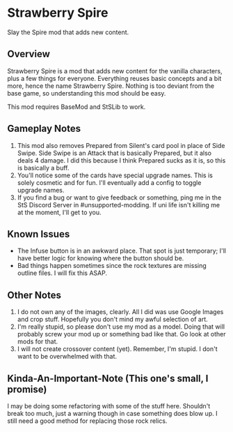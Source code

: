 # Strawberry Spire
Slay the Spire mod that adds new content.

## Overview
Strawberry Spire is a mod that adds new content for the vanilla characters, plus a few things for everyone. Everything reuses basic concepts and a bit more, hence the name Strawberry Spire. Nothing is too deviant from the base game, so understanding this mod should be easy.

This mod requires BaseMod and StSLib to work.

## Gameplay Notes
1. This mod also removes Prepared from Silent's card pool in place of Side Swipe. Side Swipe is an Attack that is basically Prepared, but it also deals 4 damage. I did this because I think Prepared sucks as it is, so this is basically a buff.
2. You'll notice some of the cards have special upgrade names. This is solely cosmetic and for fun. I'll eventually add a config to toggle upgrade names.
3. If you find a bug or want to give feedback or something, ping me in the StS Discord Server in #unsupported-modding. If uni life isn't killing me at the moment, I'll get to you.

## Known Issues
* The Infuse button is in an awkward place. That spot is just temporary; I'll have better logic for knowing where the button should be.
* Bad things happen sometimes since the rock textures are missing outline files. I will fix this ASAP.

## Other Notes
1. I do not own any of the images, clearly. All I did was use Google Images and crop stuff. Hopefully you don't mind my awful selection of art.
2. I'm really stupid, so please don't use my mod as a model. Doing that will probably screw your mod up or something bad like that. Go look at other mods for that.
3. I will not create crossover content (yet). Remember, I'm stupid. I don't want to be overwhelmed with that.

## Kinda-An-Important-Note (This one's small, I promise)
I may be doing some refactoring with some of the stuff here. Shouldn't break too much, just a warning though in case something does blow up. I still need a good method for replacing those rock relics.